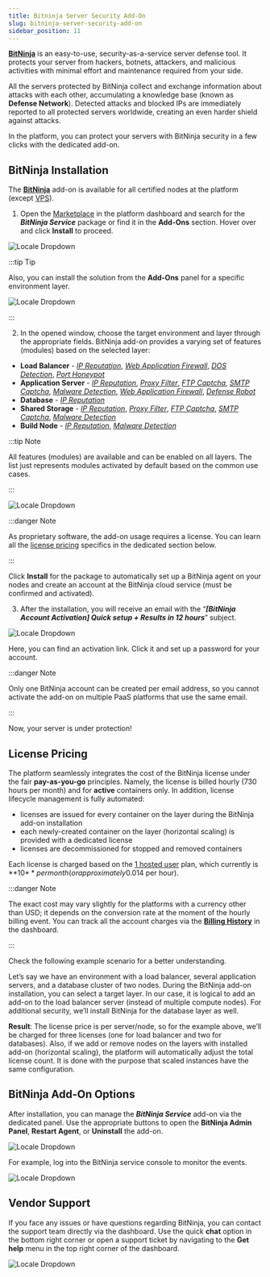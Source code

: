 ```yaml
---
title: Bitninja Server Security Add-On
slug: bitninja-server-security-add-on
sidebar_position: 11
---
```


<!-- ## BitNinja Server Security Add-On -->

[**BitNinja**](https://bitninja.com/) is an easy-to-use, security-as-a-service server defense tool. It protects your server from hackers, botnets, attackers, and malicious activities with minimal effort and maintenance required from your side.

All the servers protected by BitNinja collect and exchange information about attacks with each other, accumulating a knowledge base (known as **Defense Network**). Detected attacks and blocked IPs are immediately reported to all protected servers worldwide, creating an even harder shield against attacks.

In the platform, you can protect your servers with BitNinja security in a few clicks with the dedicated add-on.

## BitNinja Installation

The [**BitNinja**](https://github.com/jelastic-jps/bitninja) add-on is available for all certified nodes at the platform (except [VPS](/elastic-vps/elastic-vps-overview/general-information)).

1. Open the [Marketplace](/deployment-tools/cloud-scripting-&-jps/marketplace) in the platform dashboard and search for the **_BitNinja Service_** package or find it in the **Add-Ons** section. Hover over and click **Install** to proceed.

<div style={{
    display:'flex',
    justifyContent: 'center',
    margin: '0 0 1rem 0'
}}>

![Locale Dropdown](./img/BitNinjaServerSecurityAdd-On/01-marketplace-bitninja-add-on.png)

</div>

:::tip Tip

Also, you can install the solution from the **Add-Ons** panel for a specific environment layer.

<div style={{
    display:'flex',
    justifyContent: 'center',
    margin: '0 0 1rem 0'
}}>

![Locale Dropdown](./img/BitNinjaServerSecurityAdd-On/02-environment-add-ons-panel-bitninja.png)

</div>

:::

2. In the opened window, choose the target environment and layer through the appropriate fields. BitNinja add-on provides a varying set of features (modules) based on the selected layer:

- **Load Balancer** - [_IP Reputation_](https://doc.bitninja.io/docs/ip%20filter/ip_reputation/), [_Web Application Firewall_](https://doc.bitninja.io/docs/modules/waf2/), [_DOS Detection_](https://doc.bitninja.io/docs/modules/dosdetection/), [_Port Honeypot_](https://doc.bitninja.io/docs/modules/port_honeypot/)
- **Application Server** - [_IP Reputation_](https://doc.bitninja.io/docs/ip%20filter/ip_reputation/), [_Proxy Filter_](https://doc.bitninja.io/docs/modules/proxyfilter/), [_FTP Captcha_](https://doc.bitninja.io/docs/modules/captchaftp/), [_SMTP Captcha_](https://doc.bitninja.io/docs/modules/captchasmtp/), [_Malware Detection_](https://doc.bitninja.io/docs/modules/malware-detection/), [_Web Application Firewall_](https://doc.bitninja.io/docs/modules/waf2/), [_Defense Robot_](https://doc.bitninja.io/docs/modules/defenserobot/)
- **Database** - [_IP Reputation_](https://doc.bitninja.io/docs/ip%20filter/ip_reputation/)
- **Shared Storage** - [_IP Reputation_](https://doc.bitninja.io/docs/ip%20filter/ip_reputation/), [_Proxy Filter_](https://doc.bitninja.io/docs/modules/proxyfilter/), [_FTP Captcha_](https://doc.bitninja.io/docs/modules/captchaftp/), [_SMTP Captcha_](https://doc.bitninja.io/docs/modules/captchasmtp/), [_Malware Detection_](https://doc.bitninja.io/docs/modules/malware-detection/)
- **Build Node** - [_IP Reputation_](https://doc.bitninja.io/docs/ip%20filter/ip_reputation/), [_Malware Detection_](https://doc.bitninja.io/docs/modules/malware-detection/)

:::tip Note

All features (modules) are available and can be enabled on all layers. The list just represents modules activated by default based on the common use cases.

:::

<div style={{
    display:'flex',
    justifyContent: 'center',
    margin: '0 0 1rem 0'
}}>

![Locale Dropdown](./img/BitNinjaServerSecurityAdd-On/03-bitninja-service-installation.png)

</div>

:::danger Note

As proprietary software, the add-on usage requires a license. You can learn all the [license pricing](/application-setting/bitninja-server-security-add-on#license-pricing) specifics in the dedicated section below.

:::

Click **Install** for the package to automatically set up a BitNinja agent on your nodes and create an account at the BitNinja cloud service (must be confirmed and activated).

3. After the installation, you will receive an email with the “**_[BitNinja Account Activation] Quick setup + Results in 12 hours_**” subject.

<div style={{
    display:'flex',
    justifyContent: 'center',
    margin: '0 0 1rem 0'
}}>

![Locale Dropdown](./img/BitNinjaServerSecurityAdd-On/04-bitninja-account-activation-email.png)

</div>

Here, you can find an activation link. Click it and set up a password for your account.

:::danger Note

Only one BitNinja account can be created per email address, so you cannot activate the add-on on multiple PaaS platforms that use the same email.

:::

Now, your server is under protection!

## License Pricing

The platform seamlessly integrates the cost of the BitNinja license under the fair **pay-as-you-go** principles. Namely, the license is billed hourly (730 hours per month) and for **active** containers only. In addition, license lifecycle management is fully automated:

- licenses are issued for every container on the layer during the BitNinja add-on installation
- each newly-created container on the layer (horizontal scaling) is provided with a dedicated license
- licenses are decommissioned for stopped and removed containers

Each license is charged based on the [1 hosted user](https://bitninja.com/pricing/) plan, which currently is **10$** per month (or approximately 0.014$ per hour).

:::danger Note

The exact cost may vary slightly for the platforms with a currency other than USD; it depends on the conversion rate at the moment of the hourly billing event. You can track all the account charges via the [**Billing History**](/account-and-pricing/resource-charging/monitoring-consumed-resources#billing-history) in the dashboard.

:::

Check the following example scenario for a better understanding.

Let’s say we have an environment with a load balancer, several application servers, and a database cluster of two nodes. During the BitNinja add-on installation, you can select a target layer. In our case, it is logical to add an add-on to the load balancer server (instead of multiple compute nodes). For additional security, we’ll install BitNinja for the database layer as well.

**Result**: The license price is per server/node, so for the example above, we’ll be charged for three licenses (one for load balancer and two for databases). Also, if we add or remove nodes on the layers with installed add-on (horizontal scaling), the platform will automatically adjust the total license count. It is done with the purpose that scaled instances have the same configuration.

## BitNinja Add-On Options

After installation, you can manage the **_BitNinja Service_** add-on via the dedicated panel. Use the appropriate buttons to open the **BitNinja Admin Panel**, **Restart Agent**, or **Uninstall** the add-on.

<div style={{
    display:'flex',
    justifyContent: 'center',
    margin: '0 0 1rem 0'
}}>

![Locale Dropdown](./img/BitNinjaServerSecurityAdd-On/05-bitninja-add-on-options.png)

</div>

For example, log into the BitNinja service console to monitor the events.

<div style={{
    display:'flex',
    justifyContent: 'center',
    margin: '0 0 1rem 0'
}}>

![Locale Dropdown](./img/BitNinjaServerSecurityAdd-On/06-bitninja-admin-panel-events.gif)

</div>

## Vendor Support

If you face any issues or have questions regarding BitNinja, you can contact the support team directly via the dashboard. Use the quick **chat** option in the bottom right corner or open a support ticket by navigating to the **Get help** menu in the top right corner of the dashboard.

<div style={{
    display:'flex',
    justifyContent: 'center',
    margin: '0 0 1rem 0'
}}>

![Locale Dropdown](./img/BitNinjaServerSecurityAdd-On/07-bitninja-support.png)

</div>
